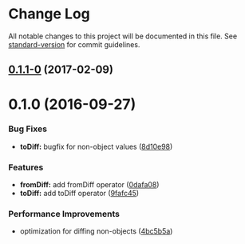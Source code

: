 # Change Log

All notable changes to this project will be documented in this file. See [standard-version](https://github.com/conventional-changelog/standard-version) for commit guidelines.

<a name="0.1.1-0"></a>
## [0.1.1-0](https://github.com/DxCx/rxjs-diff-operator/compare/v0.1.0...v0.1.1-0) (2017-02-09)



<a name="0.1.0"></a>
# 0.1.0 (2016-09-27)


### Bug Fixes

* **toDiff:** bugfix for non-object values ([8d10e98](https://github.com/DxCx/rxjs-diff-operator/commit/8d10e98))


### Features

* **fromDiff:** add fromDiff operator ([0dafa08](https://github.com/DxCx/rxjs-diff-operator/commit/0dafa08))
* **toDiff:** add toDiff operator ([9fafc45](https://github.com/DxCx/rxjs-diff-operator/commit/9fafc45))


### Performance Improvements

* optimization for diffing non-objects ([4bc5b5a](https://github.com/DxCx/rxjs-diff-operator/commit/4bc5b5a))
